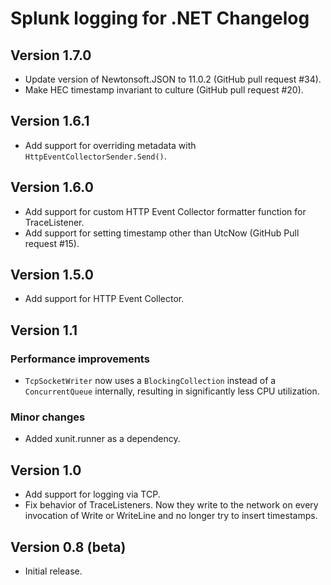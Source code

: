# Splunk logging for .NET Changelog

## Version 1.7.0

* Update version of Newtonsoft.JSON to 11.0.2 (GitHub pull request #34).
* Make HEC timestamp invariant to culture (GitHub pull request #20).

## Version 1.6.1

* Add support for overriding metadata with `HttpEventCollectorSender.Send()`.

## Version 1.6.0

* Add support for custom HTTP Event Collector formatter function for TraceListener.
* Add support for setting timestamp other than UtcNow (GitHub Pull request #15).

## Version 1.5.0

* Add support for HTTP Event Collector.

## Version 1.1

### Performance improvements

* `TcpSocketWriter` now uses a `BlockingCollection` instead of a `ConcurrentQueue` internally, resulting in significantly less CPU utilization.

### Minor changes

* Added xunit.runner as a dependency.

## Version 1.0

* Add support for logging via TCP.
* Fix behavior of TraceListeners. Now they write to the network on every invocation of Write or WriteLine
  and no longer try to insert timestamps.

## Version 0.8 (beta)

* Initial release.
